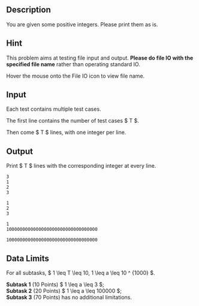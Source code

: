 ## Description

You are given some positive integers. Please print them as is.

## Hint

This problem aims at testing file input and output. **Please do file IO with the specified file name** rather than operating standard IO.

Hover the mouse onto the <span class="ui orange label"><i aria-hidden="true" class="file icon"></i>File IO</span> icon to view file name.

## Input

Each test contains multiple test cases.

The first line contains the number of test cases $ T $.

Then come $ T $ lines, with one integer per line.



## Output

Print $ T $ lines with the corresponding integer at every line.

```input1
3
1
2
3
```

```output1
1
2
3
```

```input2
1
1000000000000000000000000000000000
```

```output2
1000000000000000000000000000000000
```

## Data Limits

For all subtasks, $ 1 \leq T \leq 10, 1 \leq a \leq 10 ^ {1000} $.

**Subtask 1** (10 Points) $ 1 \leq a \leq 3 $;  
**Subtask 2** (20 Points) $ 1 \leq a \leq 100000 $;  
**Subtask 3** (70 Points) has no additional limitations.

